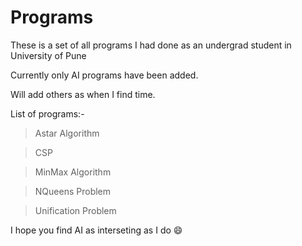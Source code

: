 # Programs
These is a set of all programs I had done as an undergrad student in University of Pune

Currently only AI programs have been added.

Will add others as when I find time.

List of programs:-

  >Astar Algorithm
  
  >CSP
  
  >MinMax Algorithm
  
  >NQueens Problem
  
  >Unification Problem
  
I hope you find AI as interseting as I do :smile:
